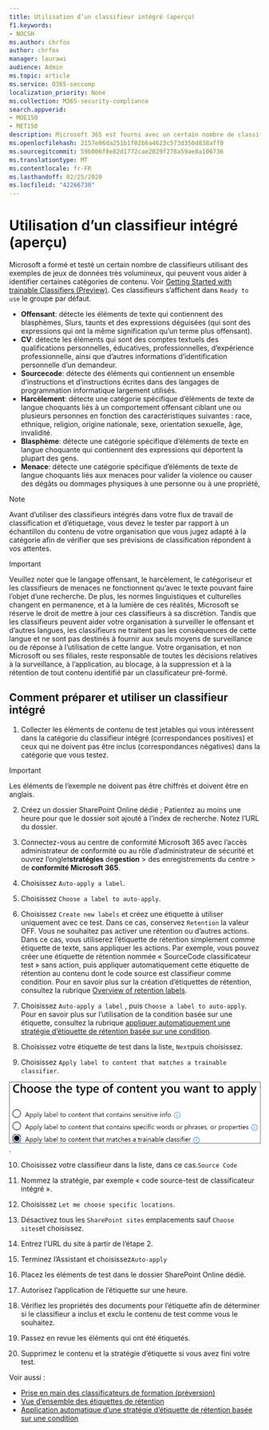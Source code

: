 ```yaml
---
title: Utilisation d’un classifieur intégré (aperçu)
f1.keywords:
- NOCSH
ms.author: chrfox
author: chrfox
manager: laurawi
audience: Admin
ms.topic: article
ms.service: O365-seccomp
localization_priority: None
ms.collection: M365-security-compliance
search.appverid:
- MOE150
- MET150
description: Microsoft 365 est fourni avec un certain nombre de classifieurs intégrés que vous pouvez utiliser pour identifier et étiqueter le contenu au sein de votre organisation. Cette rubrique vous explique comment vous préparer à l’utilisation de ces classifieurs.
ms.openlocfilehash: 2157e06da251b1f02b6a4623c573d350d838aff0
ms.sourcegitcommit: 59b006f8e82d1772cae2029f278a59ae8a106736
ms.translationtype: MT
ms.contentlocale: fr-FR
ms.lasthandoff: 02/25/2020
ms.locfileid: "42266730"
---
```

# <a name="using-a-built-in-classifier-preview"></a>Utilisation d’un classifieur intégré (aperçu)

Microsoft a formé et testé un certain nombre de classifieurs utilisant des exemples de jeux de données très volumineux, qui peuvent vous aider à identifier certaines catégories de contenu. Voir [Getting Started with trainable Classifiers (Preview)](classifier-getting-started-with.md). Ces classifieurs s’affichent dans `Ready to use` le groupe par défaut.

- **Offensant**: détecte les éléments de texte qui contiennent des blasphèmes, Slurs, taunts et des expressions déguisées (qui sont des expressions qui ont la même signification qu’un terme plus offensant).
- **CV**: détecte les éléments qui sont des comptes textuels des qualifications personnelles, éducatives, professionnelles, d’expérience professionnelle, ainsi que d’autres informations d’identification personnelle d’un demandeur.
- **Sourcecode**: détecte des éléments qui contiennent un ensemble d’instructions et d’instructions écrites dans des langages de programmation informatique largement utilisés.
- **Harcèlement**: détecte une catégorie spécifique d’éléments de texte de langue choquants liés à un comportement offensant ciblant une ou plusieurs personnes en fonction des caractéristiques suivantes : race, ethnique, religion, origine nationale, sexe, orientation sexuelle, âge, invalidité.
- **Blasphème**: détecte une catégorie spécifique d’éléments de texte en langue choquante qui contiennent des expressions qui déportent la plupart des gens.
- **Menace**: détecte une catégorie spécifique d’éléments de texte de langue choquants liés aux menaces pour valider la violence ou causer des dégâts ou dommages physiques à une personne ou à une propriété,

> [!NOTE]
> Avant d’utiliser des classifieurs intégrés dans votre flux de travail de classification et d’étiquetage, vous devez le tester par rapport à un échantillon du contenu de votre organisation que vous jugez adapté à la catégorie afin de vérifier que ses prévisions de classification répondent à vos attentes.

> [!IMPORTANT]
> Veuillez noter que le langage offensant, le harcèlement, le catégoriseur et les classifieurs de menaces ne fonctionnent qu’avec le texte pouvant faire l’objet d’une recherche. De plus, les normes linguistiques et culturelles changent en permanence, et à la lumière de ces réalités, Microsoft se réserve le droit de mettre à jour ces classifieurs à sa discrétion. Tandis que les classifieurs peuvent aider votre organisation à surveiller le offensant et d’autres langues, les classifieurs ne traitent pas les conséquences de cette langue et ne sont pas destinés à fournir aux seuls moyens de surveillance ou de réponse à l’utilisation de cette langue. Votre organisation, et non Microsoft ou ses filiales, reste responsable de toutes les décisions relatives à la surveillance, à l’application, au blocage, à la suppression et à la rétention de tout contenu identifié par un classificateur pré-formé.

## <a name="how-to-prepare-for-and-use-a-built-in-classifier"></a>Comment préparer et utiliser un classifieur intégré

1. Collecter les éléments de contenu de test jetables qui vous intéressent dans la catégorie du classifieur intégré (correspondances positives) et ceux qui ne doivent pas être inclus (correspondances négatives) dans la catégorie que vous testez.

> [!IMPORTANT]
> Les éléments de l’exemple ne doivent pas être chiffrés et doivent être en anglais.

2. Créez un dossier SharePoint Online dédié ; Patientez au moins une heure pour que le dossier soit ajouté à l’index de recherche. Notez l’URL du dossier.

3. Connectez-vous au centre de conformité Microsoft 365 avec l’accès administrateur de conformité ou au rôle d’administrateur de sécurité et ouvrez l’onglet**stratégies** de**gestion** > des enregistrements du centre > de **conformité Microsoft 365**.

4. Choisissez `Auto-apply a label`.

5. Choisissez `Choose a label to auto-apply`.

6. Choisissez `Create new labels` et créez une étiquette à utiliser uniquement avec ce test. Dans ce cas, conservez `Retention` la valeur OFF. Vous ne souhaitez pas activer une rétention ou d’autres actions. Dans ce cas, vous utiliserez l’étiquette de rétention simplement comme étiquette de texte, sans appliquer les actions. Par exemple, vous pouvez créer une étiquette de rétention nommée « SourceCode classificateur test » sans action, puis appliquer automatiquement cette étiquette de rétention au contenu dont le code source est classifieur comme condition. Pour en savoir plus sur la création d’étiquettes de rétention, consultez la rubrique [Overview of retention labels](labels.md).
  
7. Choisissez `Auto-apply a label` , puis `Choose a label to auto-apply`. Pour en savoir plus sur l’utilisation de la condition basée sur une étiquette, consultez la rubrique [appliquer automatiquement une stratégie d’étiquette de rétention basée sur une condition](labels.md#applying-a-retention-label-automatically-based-on-conditions).

8. Choisissez votre étiquette de test dans la liste, `Next`puis choisissez.

9. Choisissez `Apply label to content that matches a trainable classifier`.

![sélection du classifieur comme condition](../media/classifier-pre-trained-apply-label-match-trainable-classifier.png).

10. Choisissez votre classifieur dans la liste, dans ce cas.`Source Code`

11. Nommez la stratégie, par exemple « code source-test de classificateur intégré ».

12. Choisissez `Let me choose specific locations`.

13. Désactivez tous les `SharePoint sites` emplacements sauf `Choose sites`et choisissez.

14. Entrez l’URL du site à partir de l’étape 2.

15. Terminez l’Assistant et choisissez`Auto-apply`

16. Placez les éléments de test dans le dossier SharePoint Online dédié.

17. Autorisez l’application de l’étiquette sur une heure.

18. Vérifiez les propriétés des documents pour l’étiquette afin de déterminer si le classifieur a inclus et exclu le contenu de test comme vous le souhaitez.

19. Passez en revue les éléments qui ont été étiquetés.

20. Supprimez le contenu et la stratégie d’étiquette si vous avez fini votre test.

Voir aussi :

- [Prise en main des classificateurs de formation (préversion)](classifier-getting-started-with.md)
- [Vue d’ensemble des étiquettes de rétention](labels.md)
- [Application automatique d’une stratégie d’étiquette de rétention basée sur une condition](labels.md#applying-a-retention-label-automatically-based-on-conditions)

